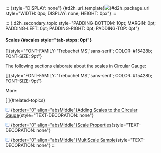 ::: {style="DISPLAY: none"}
[](ms-xhelp:///?Id=d2h_url_template){#d2h_url_template}![](!package_url!){#d2h_package_url style="WIDTH: 0px; DISPLAY: none; HEIGHT: 0px"}
:::

::: {.d2h_secondary_topic style="PADDING-BOTTOM: 10pt; MARGIN: 0pt; PADDING-LEFT: 0pt; PADDING-RIGHT: 0pt; PADDING-TOP: 0pt"}
#### Scales {#scales style="tab-stops: 0pt"}

[]{style="FONT-FAMILY: 'Trebuchet MS','sans-serif'; COLOR: #15428b; FONT-SIZE: 9pt"} 

The following sections elaborate about the scales in Circular Gauge:

[]{style="FONT-FAMILY: 'Trebuchet MS','sans-serif'; COLOR: #15428b; FONT-SIZE: 9pt"} 

More:

[ ]{#related-topics}

[![](button.gif){border="0" align="absMiddle"}Adding Scales to the Circular Gauge](ms-xhelp:///?Id=37b59c1c-f776-4815-bc2e-ba6961309d6f){style="TEXT-DECORATION: none"}

[![](button.gif){border="0" align="absMiddle"}Scale Properties](ms-xhelp:///?Id=15ffabb6-8a34-4e32-b74a-1cc2b4ba2747){style="TEXT-DECORATION: none"}

[![](button.gif){border="0" align="absMiddle"}MultiScale Sample](ms-xhelp:///?Id=2f1af3ab-03a0-4b44-b203-864850f21d8a){style="TEXT-DECORATION: none"}
:::
